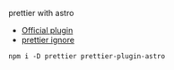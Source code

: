 prettier with astro

- [Official plugin](https://github.com/withastro/prettier-plugin-astro)
- [prettier ignore](https://prettier.io/docs/en/ignore)

```
npm i -D prettier prettier-plugin-astro
```
